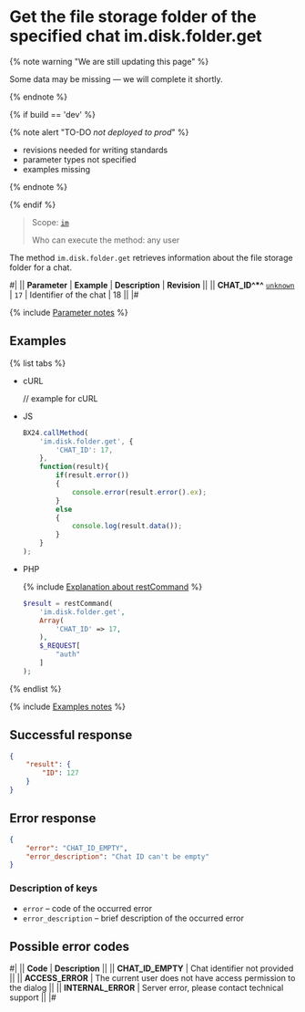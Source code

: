 # Get the file storage folder of the specified chat im.disk.folder.get

{% note warning "We are still updating this page" %}

Some data may be missing — we will complete it shortly.

{% endnote %}

{% if build == 'dev' %}

{% note alert "TO-DO _not deployed to prod_" %}

- revisions needed for writing standards
- parameter types not specified
- examples missing

{% endnote %}

{% endif %}

> Scope: [`im`](../../scopes/permissions.md)
>
> Who can execute the method: any user

The method `im.disk.folder.get` retrieves information about the file storage folder for a chat.

#|
|| **Parameter** | **Example** | **Description** | **Revision** ||
|| **CHAT_ID^*^**
[`unknown`](../../data-types.md) | `17` | Identifier of the chat | 18 ||
|#

{% include [Parameter notes](../../../_includes/required.md) %}

## Examples

{% list tabs %}

- cURL

    // example for cURL

- JS

    ```js
    BX24.callMethod(
        'im.disk.folder.get', {
            'CHAT_ID': 17,
        },
        function(result){
            if(result.error())
            {
                console.error(result.error().ex);
            }
            else
            {
                console.log(result.data());
            }
        }
    );
    ```

- PHP

    {% include [Explanation about restCommand](../_includes/rest-command.md) %}

    ```php
    $result = restCommand(
        'im.disk.folder.get',
        Array(
            'CHAT_ID' => 17,
        ),
        $_REQUEST[
            "auth"
        ]
    );
    ```

{% endlist %}

{% include [Examples notes](../../../_includes/examples.md) %}

## Successful response

```json
{
    "result": {
        "ID": 127
    }
}
```

## Error response

```json
{
    "error": "CHAT_ID_EMPTY",
    "error_description": "Chat ID can't be empty"
}
```

### Description of keys

- `error` – code of the occurred error
- `error_description` – brief description of the occurred error

## Possible error codes

#|
|| **Code** | **Description** ||
|| **CHAT_ID_EMPTY** | Chat identifier not provided ||
|| **ACCESS_ERROR** | The current user does not have access permission to the dialog ||
|| **INTERNAL_ERROR** | Server error, please contact technical support ||
|#